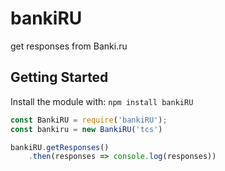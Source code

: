 # bankiRU

get responses from Banki.ru

## Getting Started
Install the module with: `npm install bankiRU`

```javascript
const BankiRU = require('bankiRU');
const bankiru = new BankiRU('tcs')

bankiRU.getResponses()
    .then(responses => console.log(responses))
```